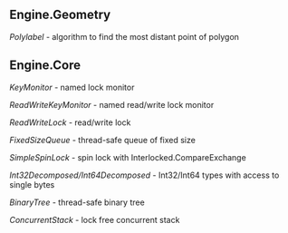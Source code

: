 ## Engine.Geometry

*Polylabel* - algorithm to find the most distant point of polygon

## Engine.Core

*KeyMonitor* - named lock monitor

*ReadWriteKeyMonitor* - named read/write lock monitor

*ReadWriteLock* - read/write lock

*FixedSizeQueue* - thread-safe queue of fixed size

*SimpleSpinLock* - spin lock with Interlocked.CompareExchange

*Int32Decomposed/Int64Decomposed* - Int32/Int64 types with access to single bytes

*BinaryTree* - thread-safe binary tree

*ConcurrentStack* - lock free concurrent stack